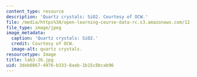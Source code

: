 ```yaml
---
content_type: resource
description: 'Quartz crystals: SiO2. Courtesy of OCW.'
file: /media/https%3A/open-learning-course-data-rc.s3.amazonaws.com/12-108-structure-of-earth-materials-fall-2004/3deb08674976b3338aeb1b15c8bcab96_lab3-26.jpg
file_type: image/jpeg
image_metadata:
  caption: 'Quartz crystals: SiO2.'
  credit: Courtesy of OCW.
  image-alt: quartz crystals.
resourcetype: Image
title: lab3-26.jpg
uid: 3deb0867-4976-b333-8aeb-1b15c8bcab96
---
```

